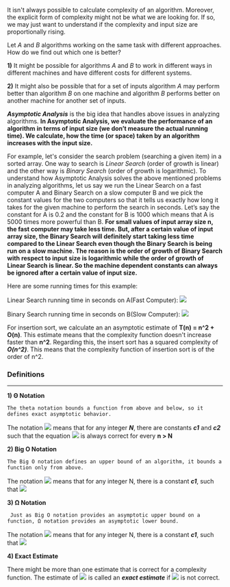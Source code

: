 It isn't always possible to calculate complexity of an algorithm. Moreover, the explicit form of complexity might not be what we are looking for. If so, we may just want to understand if the complexity and input size are proportionally rising.

Let _A_ and _B_ algorithms working on the same task with different approaches. How do we find out which one is better?

**1)** It might be possible for algorithms _A_ and _B_ to work in different ways in different machines and have different costs for different systems. 

**2)** It might also be possible that for a set of inputs algorithm _A_ may perform better than algorithm _B_ on one machine and algorithm _B_ performs better on another machine for another set of inputs.

***Asymptotic Analysis*** is the big idea that handles above issues in analyzing algorithms. 
**In Asymptotic Analysis, we evaluate the performance of an algorithm in terms of input size (we don’t measure the actual running time). We calculate, how the time (or space) taken by an algorithm increases with the input size.**

For example, let's consider the search problem (searching a given item) in a sorted array. One way to search is _Linear Search_ (order of growth is linear) and the other way is _Binary Search_ (order of growth is logarithmic). To understand how Asymptotic Analysis solves the above mentioned problems in analyzing algorithms, let us say we run the Linear Search on a fast computer A and Binary Search on a slow computer B and we pick the constant values for the two computers so that it tells us exactly how long it takes for the given machine to perform the search in seconds. Let’s say the constant for A is 0.2 and the constant for B is 1000 which means that A is 5000 times more powerful than B. **For small values of input array size n, the fast computer may take less time. But, after a certain value of input array size, the Binary Search will definitely start taking less time compared to the Linear Search even though the Binary Search is being run on a slow machine. The reason is the order of growth of Binary Search with respect to input size is logarithmic while the order of growth of Linear Search is linear. So the machine dependent constants can always be ignored after a certain value of input size.**

Here are some running times for this example:

Linear Search running time in seconds on A(Fast Computer): <img src="https://render.githubusercontent.com/render/math?math=0.2*n" style="background-color:white">

Binary Search running time in seconds on B(Slow Computer): <img src="https://render.githubusercontent.com/render/math?math=1000*\log(n)" style="background-color:white">


For insertion sort, we calculate an an asymptotic estimate of **T(n) = n^2 + O(n)**. This estimate means that the complexity function doesn't increase faster than **n^2**. Regarding this, the insert sort has a squared complexity of ***O(n^2)***. This means that the complexity function of insertion sort is of the order of n^2.

### **Definitions**
---

**1) Θ Notation**

    The theta notation bounds a function from above and below, so it defines exact asymptotic behavior. 
 The notation <img src="https://render.githubusercontent.com/render/math?math=f(n) = \Theta(g(n))" style="background-color:white"> means that for any integer ***N***, there are constants ***c1*** and ***c2*** such that the equation <img src="https://render.githubusercontent.com/render/math?math=c_1 \mid{g(n)}\mid \leq \mid{f(n)}\mid \leq c_2 \mid{g(n)} \mid" style="background-color:white"> is always correct for every **n > N**

**2) Big O Notation**

    The Big O notation defines an upper bound of an algorithm, it bounds a function only from above.

The notation <img src="https://render.githubusercontent.com/render/math?math=f(n) = O(g(n))" style="background-color:white"> means that for any integer N, there is a constant ***c1***, such that <img src="https://render.githubusercontent.com/render/math?math=0 \leq \mid{f(n)}\mid \leq \c_1\mid{g(n)}\mid " style="background-color:white">

**3) Ω Notation**
     
     Just as Big O notation provides an asymptotic upper bound on a function, Ω notation provides an asymptotic lower bound.

The notation <img src="https://render.githubusercontent.com/render/math?math=f(n) = \Omega(g(n))" style="background-color:white"> means that for any integer N, there is a constant ***c1***, such that <img src="https://render.githubusercontent.com/render/math?math=\c_1\mid{g(n)}\mid \leq \mid{f(n)}\mid" style="background-color:white">

**4) Exact Estimate**

 There might be more than one estimate that is correct for a complexity function. The estimate of <img src="https://render.githubusercontent.com/render/math?math=f(n) = O(g(n))" style="background-color:white"> is called an ***exact estimate*** if <img src="https://render.githubusercontent.com/render/math?math=f(n) = o(g(n))" style="background-color:white"> is not correct.

